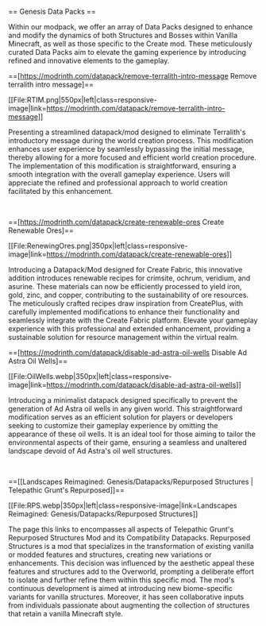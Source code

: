 
== Genesis Data Packs ==

Within our modpack, we offer an array of Data Packs designed to enhance and modify the dynamics of both Structures and Bosses within Vanilla Minecraft, as well as those specific to the Create mod. These meticulously curated Data Packs aim to elevate the gaming experience by introducing refined and innovative elements to the gameplay. 

==<span class="plainlinks">[https://modrinth.com/datapack/remove-terralith-intro-message Remove terralith intro message]</span>==

[[File:RTIM.png|550px|left|class=responsive-image|link=https://modrinth.com/datapack/remove-terralith-intro-message]]

Presenting a streamlined datapack/mod designed to eliminate Terralith's introductory message during the world creation process. This modification enhances user experience by seamlessly bypassing the initial message, thereby allowing for a more focused and efficient world creation procedure. The implementation of this modification is straightforward, ensuring a smooth integration with the overall gameplay experience. Users will appreciate the refined and professional approach to world creation facilitated by this enhancement.

<br clear=all>

==<span class="plainlinks">[https://modrinth.com/datapack/create-renewable-ores Create Renewable Ores]</span>==

[[File:RenewingOres.png|350px|left|class=responsive-image|link=https://modrinth.com/datapack/create-renewable-ores]]

Introducing a Datapack/Mod designed for Create Fabric, this innovative addition introduces renewable recipes for crimsite, ochrum, veridium, and asurine. These materials can now be efficiently processed to yield iron, gold, zinc, and copper, contributing to the sustainability of ore resources. The meticulously crafted recipes draw inspiration from CreatePlus, with carefully implemented modifications to enhance their functionality and seamlessly integrate with the Create Fabric platform. Elevate your gameplay experience with this professional and extended enhancement, providing a sustainable solution for resource management within the virtual realm.
<br clear=all>

==<span class="plainlinks">[https://modrinth.com/datapack/disable-ad-astra-oil-wells Disable Ad Astra Oil Wells]</span>==

[[File:OilWells.webp|350px|left|class=responsive-image|link=https://modrinth.com/datapack/disable-ad-astra-oil-wells]]

Introducing a minimalist datapack designed specifically to prevent the generation of Ad Astra oil wells in any given world. This straightforward modification serves as an efficient solution for players or developers seeking to customize their gameplay experience by omitting the appearance of these oil wells. It is an ideal tool for those aiming to tailor the environmental aspects of their game, ensuring a seamless and unaltered landscape devoid of Ad Astra's oil well structures.

<br clear=all>

==[[Landscapes Reimagined: Genesis/Datapacks/Repurposed Structures | Telepathic Grunt's Repurposed]]==

[[File:RPS.webp|350px|left|class=responsive-image|link=Landscapes Reimagined: Genesis/Datapacks/Repurposed Structures]]

The page this links to encompasses all aspects of Telepathic Grunt's Repurposed Structures Mod and its Compatibility Datapacks. Repurposed Structures is a mod that specializes in the transformation of existing vanilla or modded features and structures, creating new variations or enhancements. This decision was influenced by the aesthetic appeal these features and structures add to the Overworld, prompting a deliberate effort to isolate and further refine them within this specific mod. The mod's continuous development is aimed at introducing new biome-specific variants for vanilla structures. Moreover, it has seen collaborative inputs from individuals passionate about augmenting the collection of structures that retain a vanilla Minecraft style.

<br clear=all>
